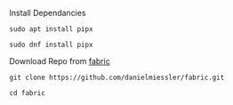 Install Dependancies
```
sudo apt install pipx
```
```
sudo dnf install pipx
```
Download Repo from [fabric](https://github.com/danielmiessler/fabric)

```
git clone https://github.com/danielmiessler/fabric.git
```

```
cd fabric
```
